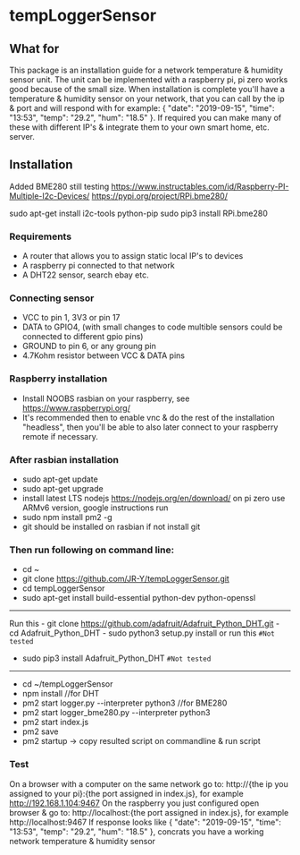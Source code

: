 # tempLoggerSensor

## What for
This package is an installation guide for a network temperature & humidity sensor unit. 
The unit can be implemented with a raspberry pi, pi zero works good because of the small size.
When installation is complete you'll have a temperature & humidity sensor on your network, that you can call by the ip & port and will respond with for example: { "date": "2019-09-15", "time": "13:53", "temp": "29.2", "hum": "18.5" }.
If required you can make many of these with different IP's & integrate them to your own smart home, etc. server.

## Installation

Added BME280 still testing
https://www.instructables.com/id/Raspberry-PI-Multiple-I2c-Devices/
https://pypi.org/project/RPi.bme280/


sudo apt-get install i2c-tools python-pip
sudo pip3 install RPi.bme280





### Requirements
- A router that allows you to assign static local IP's to devices
- A raspberry pi connected to that network
- A DHT22 sensor, search ebay etc.

### Connecting sensor
- VCC to pin 1, 3V3 or pin 17
- DATA to GPIO4, (with small changes to code multible sensors could be connected to different gpio pins)
- GROUND to pin 6, or any groung pin
- 4.7Kohm resistor between VCC & DATA pins

### Raspberry installation
- Install NOOBS rasbian on your raspberry, see https://www.raspberrypi.org/
- It's recommended then to enable vnc & do the rest of the installation "headless", then you'll be able to also later connect to your raspberry remote if necessary.

### After rasbian installation
- sudo apt-get update
- sudo apt-get upgrade
- install latest LTS nodejs https://nodejs.org/en/download/ on pi zero use ARMv6 version, google instructions
run
- sudo npm install pm2 -g
- git should be installed on rasbian if not install git

### Then run following on command line:
- cd ~
- git clone https://github.com/JR-Y/tempLoggerSensor.git
- cd tempLoggerSensor
- sudo apt-get install build-essential python-dev python-openssl
--------------------------------------------------------------------
Run this
    - git clone https://github.com/adafruit/Adafruit_Python_DHT.git
    - cd Adafruit_Python_DHT
    - sudo python3 setup.py install
or run this `#Not tested`
- sudo pip3 install Adafruit_Python_DHT `#Not tested`
--------------------------------------------------------------------
- cd ~/tempLoggerSensor
- npm install
//for DHT
- pm2 start logger.py --interpreter python3
//for BME280
- pm2 start logger_bme280.py --interpreter python3
- pm2 start index.js
- pm2 save
- pm2 startup
-> copy resulted script on commandline & run script

### Test
On a browser with a computer on the same network go to: http://{the ip you assigned to your pi}:{the port assigned in index.js}, for example http://192.168.1.104:9467
On the raspberry you just configured open browser & go to: http://localhost:{the port assigned in index.js}, for example http://localhost:9467
If response looks like { "date": "2019-09-15", "time": "13:53", "temp": "29.2", "hum": "18.5" }, concrats you have a working network temperature & humidity sensor